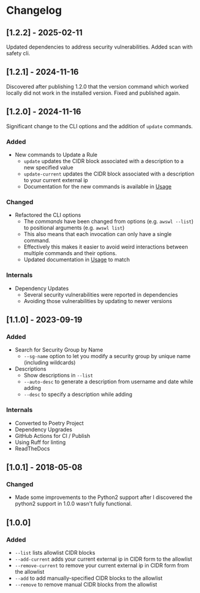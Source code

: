 # Changelog

## [1.2.2] - 2025-02-11

Updated dependencies to address security vulnerabilities. Added scan with safety cli.

## [1.2.1] - 2024-11-16

Discovered after publishing 1.2.0 that the version command which worked locally did not work in the installed version. Fixed and published again.

## [1.2.0] - 2024-11-16

Significant change to the CLI options and the addition of `update` commands.

### Added

- New commands to Update a Rule
  - `update` updates the CIDR block associated with a description to a new specified value
  - `update-current` updates the CIDR block associated with a description to your current external ip
  - Documentation for the new commands is available in [Usage](docs/usage.md) 

### Changed

- Refactored the CLI options
  - The *commands* have been changed from options (e.g. `awswl --list`) to positional arguments (e.g. `awswl list`)
  - This also means that each invocation can only have a single command.
  - Effectively this makes it easier to avoid weird interactions between multiple commands and their options.
  - Updated documentation in [Usage](docs/usage.md) to match

### Internals

- Dependency Updates
  - Several security vulnerabilities were reported in dependencies
  - Avoiding those vulnerabilities by updating to newer versions

## [1.1.0] - 2023-09-19

### Added
- Search for Security Group by Name
  - `--sg-name` option to let you modify a security group by unique name (including wildcards)
- Descriptions
  - Show descriptions in `--list`
  - `--auto-desc` to generate a description from username and date while adding
  - `--desc` to specify a description while adding

### Internals
- Converted to Poetry Project
- Dependency Upgrades
- GitHub Actions for CI / Publish
- Using Ruff for linting
- ReadTheDocs

## [1.0.1] - 2018-05-08

### Changed
- Made some improvements to the Python2 support after I discovered the python2 support in 1.0.0
  wasn't fully functional.

## [1.0.0]

### Added
- `--list` lists allowlist CIDR blocks
- `--add-current` adds your current external ip in CIDR form to the allowlist
- `--remove-current` to remove your current external ip in CIDR form from the allowlist
- `--add` to add manually-specified CIDR blocks to the allowlist
- `--remove` to remove manual CIDR blocks from the allowlist
